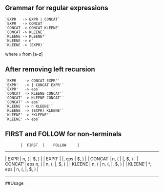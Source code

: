## Grammar for regular expressions

    `EXPR   -> EXPR | CONCAT`
    `EXPR   -> CONCAT`
    `CONCAT -> CONCAT KLEENE`
    `CONCAT -> KLEENE`
    `KLEENE -> KLEENE*`
    `KLEENE -> n`
    `KLEENE -> (EXPR)`

where `n` from [a-z]

## After removing left recursion

    `EXPR    -> CONCAT EXPR'`
    `EXPR'   -> | CONCAT EXPR'`
    `EXPR'   -> eps`
    `CONCAT  -> KLEENE CONCAT'`
    `CONCAT' -> KLEENE CONCAT'`
    `CONCAT' -> eps`
    `KLEENE  -> n KLEENE'`
    `KLEENE  -> (EXPR) KLEENE'`
    `KLEENE' -> *KLEENE'`
    `KLEENE' -> eps`

## FIRST and FOLLOW for non-terminals

           |  FIRST  |    FOLLOW     |
   -------- --------- ---------------
  | EXPR   | n, (    | $, )          |
  | EXPR'  | |, eps    | $, )          |
  | CONCAT | n, (    | |, $, )       |
  | CONCAT'| eps n, ( | n, (, |, $, ) |
  | KLEENE | n, (    | n, (, |, $, ) |
  | KLEENE'| *, eps    | n, (, |, $, ) |
   -------- --------- ---------------

##Usage

